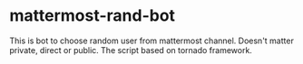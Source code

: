 # mattermost-rand-bot

This is bot to choose random user from mattermost channel. Doesn't matter private, direct or public.
The script based on tornado framework.
